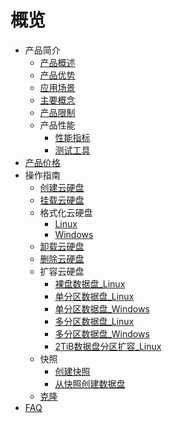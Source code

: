 # 概览


* 产品简介
    * [产品概述](/udisk/introduction/overview)
    * [产品优势](/udisk/introduction/advantages)
    * [应用场景](/udisk/introduction/scenario)
    * [主要概念](/udisk/introduction/concepts)
    * [产品限制](/udisk/introduction/limit)
    * 产品性能
        * [性能指标](/udisk/introduction/performance/account)
        * [测试工具](/udisk/introduction/performance/rssd)
* [产品价格](/udisk/price)
* 操作指南
    * [创建云硬盘](/udisk/userguide/create)
    * [挂载云硬盘](/udisk/userguide/mount)
    * 格式化云硬盘
        * [Linux](/udisk/userguide/format/linux)
        * [Windows](/udisk/userguide/format/windows)
    * [卸载云硬盘](/udisk/userguide/umount)
    * [删除云硬盘](/udisk/userguide/remove)
    * 扩容云硬盘
        * [裸盘数据盘_Linux](/udisk/userguide/extend/linux_raw)
        * [单分区数据盘_Linux](/udisk/userguide/extend/linux_single)
        * [单分区数据盘_Windows](/udisk/userguide/extend/windows_single)
        * [多分区数据盘_Linux](/udisk/userguide/extend/linux_more)
        * [多分区数据盘_Windows](/udisk/userguide/extend/windows_more)
        * [2TiB数据盘分区扩容_Linux](/udisk/userguide/extend/linux_2tib)
    * 快照
        * [创建快照](/udisk/userguide/snapshot/create)
        * [从快照创建数据盘](/udisk/userguide/snapshot/fromsnapshottodisk)
    * [克隆](/udisk/userguide/clone)
* [FAQ](/udisk/faq)
    
